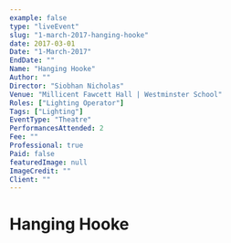 ```yaml
---
example: false
type: "liveEvent"
slug: "1-march-2017-hanging-hooke"
date: 2017-03-01
Date: "1-March-2017"
EndDate: ""
Name: "Hanging Hooke"
Author: ""
Director: "Siobhan Nicholas"
Venue: "Millicent Fawcett Hall | Westminster School"
Roles: ["Lighting Operator"]
Tags: ["Lighting"]
EventType: "Theatre"
PerformancesAttended: 2
Fee: ""
Professional: true
Paid: false
featuredImage: null
ImageCredit: ""
Client: ""
---
```


# Hanging Hooke